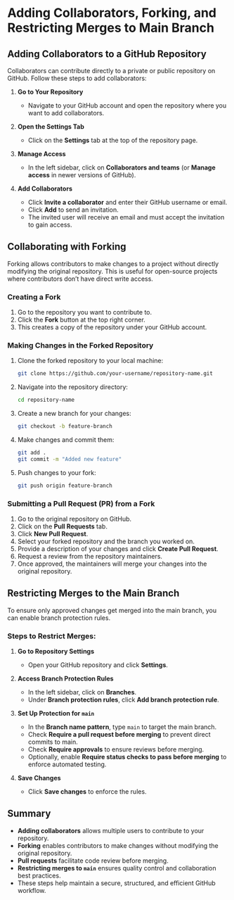 # Adding Collaborators, Forking, and Restricting Merges to Main Branch

## Adding Collaborators to a GitHub Repository
Collaborators can contribute directly to a private or public repository on GitHub. Follow these steps to add collaborators:

1. **Go to Your Repository**
   - Navigate to your GitHub account and open the repository where you want to add collaborators.

2. **Open the Settings Tab**
   - Click on the **Settings** tab at the top of the repository page.

3. **Manage Access**
   - In the left sidebar, click on **Collaborators and teams** (or **Manage access** in newer versions of GitHub).
   
4. **Add Collaborators**
   - Click **Invite a collaborator** and enter their GitHub username or email.
   - Click **Add** to send an invitation.
   - The invited user will receive an email and must accept the invitation to gain access.

## Collaborating with Forking
Forking allows contributors to make changes to a project without directly modifying the original repository. This is useful for open-source projects where contributors don’t have direct write access.

### Creating a Fork
1. Go to the repository you want to contribute to.
2. Click the **Fork** button at the top right corner.
3. This creates a copy of the repository under your GitHub account.

### Making Changes in the Forked Repository
1. Clone the forked repository to your local machine:
   ```sh
   git clone https://github.com/your-username/repository-name.git
   ```
2. Navigate into the repository directory:
   ```sh
   cd repository-name
   ```
3. Create a new branch for your changes:
   ```sh
   git checkout -b feature-branch
   ```
4. Make changes and commit them:
   ```sh
   git add .
   git commit -m "Added new feature"
   ```
5. Push changes to your fork:
   ```sh
   git push origin feature-branch
   ```

### Submitting a Pull Request (PR) from a Fork
1. Go to the original repository on GitHub.
2. Click on the **Pull Requests** tab.
3. Click **New Pull Request**.
4. Select your forked repository and the branch you worked on.
5. Provide a description of your changes and click **Create Pull Request**.
6. Request a review from the repository maintainers.
7. Once approved, the maintainers will merge your changes into the original repository.

## Restricting Merges to the Main Branch
To ensure only approved changes get merged into the main branch, you can enable branch protection rules.

### Steps to Restrict Merges:
1. **Go to Repository Settings**
   - Open your GitHub repository and click **Settings**.
   
2. **Access Branch Protection Rules**
   - In the left sidebar, click on **Branches**.
   - Under **Branch protection rules**, click **Add branch protection rule**.
   
3. **Set Up Protection for `main`**
   - In the **Branch name pattern**, type `main` to target the main branch.
   - Check **Require a pull request before merging** to prevent direct commits to main.
   - Check **Require approvals** to ensure reviews before merging.
   - Optionally, enable **Require status checks to pass before merging** to enforce automated testing.
   
4. **Save Changes**
   - Click **Save changes** to enforce the rules.

## Summary
- **Adding collaborators** allows multiple users to contribute to your repository.
- **Forking** enables contributors to make changes without modifying the original repository.
- **Pull requests** facilitate code review before merging.
- **Restricting merges to `main`** ensures quality control and collaboration best practices.
- These steps help maintain a secure, structured, and efficient GitHub workflow.

